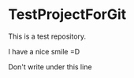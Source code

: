 # TestProjectForGit
This is a test repository.

I have a nice smile =D

Don't write under this line
